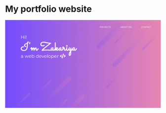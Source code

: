 # My portfolio website

<a href="https://zakariyaq313.github.io/my_website/" target="_blank" norefferer noopener><img src="images/screen.png"></a>

